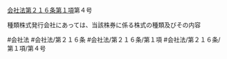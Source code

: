 [会社法第２１６条第１項](会社法＿＿＿＿第２１６条第１項)第４号

種類株式発行会社にあっては、当該株券に係る株式の種類及びその内容


#会社法
#会社法/第２１６条
#会社法/第２１６条/第１項
#会社法/第２１６条/第１項/第４号
